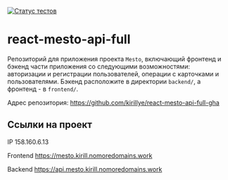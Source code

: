 [![Статус тестов](../../actions/workflows/tests.yml/badge.svg)](../../actions/workflows/tests.yml)

# react-mesto-api-full

Репозиторий для приложения проекта `Mesto`, включающий фронтенд и бэкенд части приложения со следующими возможностями: авторизации и регистрации пользователей, операции с карточками и пользователями. Бэкенд расположите в директории `backend/`, а фронтенд - в `frontend/`.

Адрес репозитория: https://github.com/kirillye/react-mesto-api-full-gha

## Ссылки на проект

IP 158.160.6.13

Frontend https://mesto.kirill.nomoredomains.work

Backend https://api.mesto.kirill.nomoredomains.work
